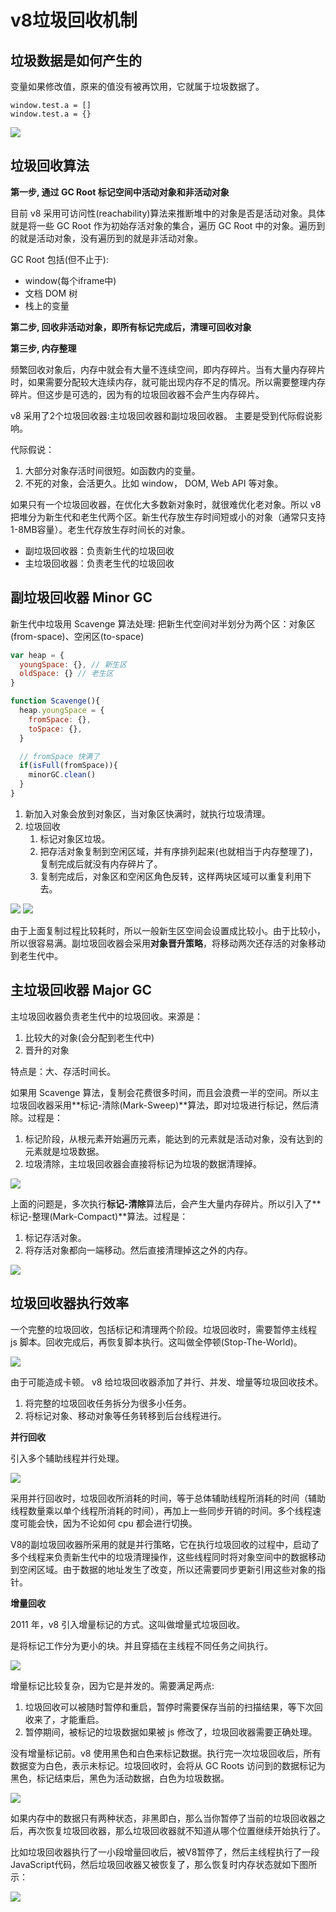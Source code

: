 # v8垃圾回收机制

## 垃圾数据是如何产生的

变量如果修改值，原来的值没有被再饮用，它就属于垃圾数据了。

```
window.test.a = []
window.test.a = {}
```

![](imgs/2022-06-29-21-38-14.png)

## 垃圾回收算法

**第一步, 通过 GC Root 标记空间中活动对象和非活动对象**

目前 v8 采用可访问性(reachability)算法来推断堆中的对象是否是活动对象。具体就是将一些 GC Root 作为初始存活对象的集合，遍历 GC Root 中的对象。遍历到的就是活动对象，没有遍历到的就是非活动对象。

GC Root 包括(但不止于):

- window(每个iframe中)
- 文档 DOM 树
- 栈上的变量

**第二步, 回收非活动对象，即所有标记完成后，清理可回收对象**

**第三步, 内存整理**

频繁回收对象后，内存中就会有大量不连续空间，即内存碎片。当有大量内存碎片时，如果需要分配较大连续内存，就可能出现内存不足的情况。所以需要整理内存碎片。但这步是可选的，因为有的垃圾回收器不会产生内存碎片。

v8 采用了2个垃圾回收器:主垃圾回收器和副垃圾回收器。 主要是受到代际假说影响。

代际假说：

1. 大部分对象存活时间很短。如函数内的变量。
2. 不死的对象，会活更久。比如 window， DOM, Web API 等对象。

如果只有一个垃圾回收器，在优化大多数新对象时，就很难优化老对象。所以 v8 把堆分为新生代和老生代两个区。新生代存放生存时间短或小的对象（通常只支持1-8MB容量）。老生代存放生存时间长的对象。

- 副垃圾回收器：负责新生代的垃圾回收
- 主垃圾回收器：负责老生代的垃圾回收

## 副垃圾回收器 Minor GC

新生代中垃圾用 Scavenge 算法处理: 把新生代空间对半划分为两个区：对象区(from-space)、空闲区(to-space)

```js
var heap = {
  youngSpace: {}, // 新生区
  oldSpace: {} // 老生区
}

function Scavenge(){
  heap.youngSpace = {
    fromSpace: {},
    toSpace: {},
  }

  // fromSpace 快满了
  if(isFull(fromSpace)){
    minorGC.clean()
  }
}
```

1. 新加入对象会放到对象区，当对象区快满时，就执行垃圾清理。
2. 垃圾回收
   1. 标记对象区垃圾。
   2. 把存活对象复制到空闲区域，并有序排列起来(也就相当于内存整理了)，复制完成后就没有内存碎片了。
   3. 复制完成后，对象区和空闲区角色反转，这样两块区域可以重复利用下去。

![](imgs/2022-06-29-22-06-04.png)
![](imgs/2022-06-29-22-07-25.png)

由于上面复制过程比较耗时，所以一般新生区空间会设置成比较小。由于比较小，所以很容易满。副垃圾回收器会采用**对象晋升策略**，将移动两次还存活的对象移动到老生代中。

## 主垃圾回收器 Major GC

主垃圾回收器负责老生代中的垃圾回收。来源是：

1. 比较大的对象(会分配到老生代中)
2. 晋升的对象

特点是：大、存活时间长。

如果用 Scavenge 算法，复制会花费很多时间，而且会浪费一半的空间。所以主垃圾回收器采用**标记-清除(Mark-Sweep)**算法，即对垃圾进行标记，然后清除。过程是：

1. 标记阶段，从根元素开始遍历元素，能达到的元素就是活动对象，没有达到的元素就是垃圾数据。
2. 垃圾清除，主垃圾回收器会直接将标记为垃圾的数据清理掉。

![](imgs/2022-06-29-22-14-52.png)

上面的问题是，多次执行**标记-清除**算法后，会产生大量内存碎片。所以引入了**标记-整理(Mark-Compact)**算法。过程是：

1. 标记存活对象。
2. 将存活对象都向一端移动。然后直接清理掉这之外的内存。

![](imgs/2022-06-29-22-18-25.png)

## 垃圾回收器执行效率

一个完整的垃圾回收，包括标记和清理两个阶段。垃圾回收时，需要暂停主线程 js 脚本。回收完成后，再恢复脚本执行。这叫做全停顿(Stop-The-World)。

![](imgs/2022-06-29-22-28-12.png)

由于可能造成卡顿。 v8 给垃圾回收器添加了并行、并发、增量等垃圾回收技术。

1. 将完整的垃圾回收任务拆分为很多小任务。
2. 将标记对象、移动对象等任务转移到后台线程进行。

**并行回收**

引入多个辅助线程并行处理。

![](imgs/2022-06-29-22-32-12.png)

采用并行回收时，垃圾回收所消耗的时间，等于总体辅助线程所消耗的时间（辅助线程数量乘以单个线程所消耗的时间），再加上一些同步开销的时间。多个线程速度可能会快，因为不论如何 cpu 都会进行切换。

V8的副垃圾回收器所采用的就是并行策略，它在执行垃圾回收的过程中，启动了多个线程来负责新生代中的垃圾清理操作，这些线程同时将对象空间中的数据移动到空闲区域。由于数据的地址发生了改变，所以还需要同步更新引用这些对象的指针。

**增量回收**

2011 年，v8 引入增量标记的方式。这叫做增量式垃圾回收。

是将标记工作分为更小的块。并且穿插在主线程不同任务之间执行。

![](imgs/2022-06-29-22-39-24.png)

增量标记比较复杂，因为它是并发的。需要满足两点:

1. 垃圾回收可以被随时暂停和重启，暂停时需要保存当前的扫描结果，等下次回收来了，才能重启。
2. 暂停期间，被标记的垃圾数据如果被 js 修改了，垃圾回收器需要正确处理。

没有增量标记前。v8 使用黑色和白色来标记数据。执行完一次垃圾回收后，所有数据变为白色，表示未标记。垃圾回收时，会将从 GC Roots 访问到的数据标记为黑色，标记结束后，黑色为活动数据，白色为垃圾数据。

![](imgs/2022-06-29-22-43-26.png)

如果内存中的数据只有两种状态，非黑即白，那么当你暂停了当前的垃圾回收器之后，再次恢复垃圾回收器，那么垃圾回收器就不知道从哪个位置继续开始执行了。

比如垃圾回收器执行了一小段增量回收后，被V8暂停了，然后主线程执行了一段JavaScript代码，然后垃圾回收器又被恢复了，那么恢复时内存状态就如下图所示：

![](imgs/2022-06-29-22-46-18.png)
